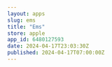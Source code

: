 ```yaml
---
layout: apps
slug: ems
title: "Ems"
store: apple
app_id: 6480127593
date: 2024-04-17T23:03:30Z
published: 2024-04-17T07:00:00Z
---
```

